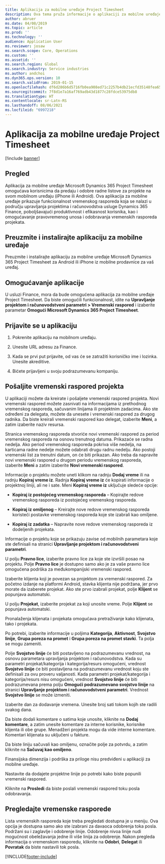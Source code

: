 ```yaml
---
title: Aplikacija za mobilne uređaje Project Timesheet
description: Ova tema pruža informacije o aplikaciji za mobilne uređaje Microsoft Dynamics 365 Project Timesheet. Aplikacija za mobilne uređaje Project Timesheet omogućava korisnicima da predaju i odobre radne listove za projekte na svom mobilnom uređaju.
author: abruer
ms.date: 04/08/2019
ms.topic: article
ms.prod: ''
ms.technology: ''
audience: Application User
ms.reviewer: josaw
ms.search.scope: Core, Operations
ms.custom: ''
ms.assetid: ''
ms.search.region: Global
ms.search.industry: Service industries
ms.author: andchoi
ms.dyn365.ops.version: 10
ms.search.validFrom: 2019-01-15
ms.openlocfilehash: df6d286b6d5716fb0ea908ed71c2257b4db21ecfd35148fea65dfd96e058ac9a
ms.sourcegitcommit: 7f8d1e7a16af769adb43d1877c28fdce53975db8
ms.translationtype: HT
ms.contentlocale: sr-Latn-RS
ms.lasthandoff: 08/06/2021
ms.locfileid: "6997218"
---
```

# <a name="project-timesheet-mobile-application"></a>Aplikacija za mobilne uređaje Project Timesheet

[!include [banner](../includes/banner.md)]

## <a name="overview"></a>Pregled

Aplikacija za mobilne uređaje Microsoft Dynamics 365 Project Timesheet omogućava korisnicima da predaju i odobre radne listove za projekte na svom mobilnom uređaju (iPhone ili Android). Ova aplikacija za mobilne uređaje prikazuje funkcionalnost vremenskog rasporeda koja se nalazi u području upravljanja projektima i računovodstva usluge Dynamics 365 Finance, poboljšavajući produktivnost i efikasnost korisnika, kao i omogućavanje pravovremenog unosa i odobravanja vremenskih rasporeda projekata.

## <a name="download-and-install-the-mobile-app"></a>Preuzmite i instalirajte aplikaciju za mobilne uređaje

Preuzmite i instalirajte aplikaciju za mobilne uređaje Microsoft Dynamics 365 Project Timesheet za Android ili iPhone iz mobilne prodavnice za vaš uređaj.

## <a name="enable-the-app"></a>Omogućavanje aplikacije 

U usluzi Finance, mora da bude omogućena aplikacija za mobilne uređaje Project Timesheet. Da biste omogućili funkcionalnost, idite na **Upravljanje projektom i računovodstveni parametri \> Vremenski raspored** i izaberite parametar **Omogući Microsoft Dynamics 365 Project Timesheet**.

## <a name="sign-in-to-the-app"></a>Prijavite se u aplikaciju

1.  Pokrenite aplikaciju na mobilnom uređaju.

2.  Unesite URL adresu za Finance.

3.  Kada se prvi put prijavite, od vas će se zatražiti korisničko ime i lozinka. Unesite akreditive.

4.  Bićete prijavljeni u svoju podrazumevanu kompaniju.

## <a name="submit-a-project-timesheet"></a>Pošaljite vremenski raspored projekta

U aplikaciji možete da kreirate i pošaljete vremenski raspored projekta. Novi vremenski raspored možete zasnivati na informacijama iz prethodnog vremenskog rasporeda, sačuvanim linijama ili projektnim zadacima. Ako ste određeni za delegata, možete da unesete i vremenski raspored za drugog radnika. Da biste kreirali vremenski raspored kao delegat, izaberite **Meni**, a zatim izaberite naziv resursa.

Stranica vremenskog rasporeda stvoriće novi vremenski raspored za period vremenskog rasporeda na osnovu trenutnog datuma. Prikazaće se radna nedelja. Ako period vremenskog rasporeda pokriva više nedelja, na karticama radne nedelje možete odabrati drugu radnu nedelju.
Ako postoji vremenski list za trenutni datum, on će biti prikazan. Ako treba da napravite novi vremenski raspored u drugom periodu vremenskog rasporeda, izaberite **Meni** a zatim izaberite **Novi vremenski raspored**.

Informacije o projektu možete uneti klikom na radnju **Dodaj vreme** ili na radnju **Kopiraj vreme iz**. Radnja **Kopiraj vreme iz** će kopirati informacije o projektnoj liniji, ali ne i sate. Meni **Kopiraj vreme iz** uključuje sledeće opcije:

- **Kopiraj iz postojećeg vremenskog rasporeda** – Kopirajte redove vremenskog rasporeda iz postojećeg vremenskog rasporeda.

- **Kopiraj iz omiljenog** – Kreirajte nove redove vremenskog rasporeda koristeći postavke vremenskog rasporeda koje ste izabrali kao omiljene.

- **Kopiraj iz zadatka** – Napravite nove redove vremenskog rasporeda iz dodeljenih projekata.

Informacije o projektu koje se prikazuju zavise od mobilnih parametara koje ste definisali na stranici **Upravljanje projektom i računovodstveni parametri**.

U polju **Pravno lice**, izaberite pravno lice za koje ste izvršili posao na projektu. Polje **Pravno lice** je dostupno samo ako je za vaše pravno lice omogućena podrška za međukompanijski vremenski raspored.

Izaberite klijenta koji je povezan sa projektom za vremenski raspored. Za početno izdanje na platformi Android, stavka klijenta nije podržana, jer prvo morate da izaberete projekat. Ako ste prvo izabrali projekat, polje **Klijent** se popunjava automatski.

U polju **Projekat**, izaberite projekat za koji unosite vreme. Polje **Klijent** se popunjava automatski.

Pronalaženja klijenata i projekata omogućava pretraživanje kako klijenata, tako i projekata.

Po potrebi, izaberite informacije u poljima **Kategorija**, **Aktivnost**, **Svojstvo linije**, **Grupa poreza na promet** i **Grupa poreza na promet stavki**. Ta polja se mogu zameniti.

Polje **Svojstvo linije** će biti postavljeno na podrazumevanu vrednost, na osnovu parametara upravljanja projektom i računovodstva. Kada su parametri projekat/kategorija i kategorija/resurs omogućeni, vrednost **Svojstvo linije** će biti postavljena na podrazumevanu vrednost koju ste definisali za ovu proveru valjanosti. Kada parametri projekat/kategorija i kategorija/resurs nisu omogućeni, vrednost **Svojstvo linije** će biti podrazumevana prema polju **Omogući podrazumevano svojstvo linije** na stranici **Upravljanje projektom i računovodstveni parametri**. Vrednost **Svojstvo linije** se može izmeniti.

Izaberite dan za dodavanje vremena. Unesite broj sati tokom kojih ste radili svakog dana.

Da biste dodali komentare o satima koje unosite, kliknite na **Dodaj komentare**, a zatim unesite komentare za interne korisnike, korisnike klijenta ili obe grupe.
Menadžeri projekta mogu da vide interne komentare. Komentari klijenata su uključeni u fakture.

Da biste liniju sačuvali kao omiljenu, označite polje za potvrdu, a zatim kliknite na **Sačuvaj kao omiljeno**.

Finansijska dimenzija i podrška za priloge nisu predviđeni u aplikaciji za mobilne uređaje.

Nastavite da dodajete projektne linije po potrebi kako biste popunili vremenski raspored.

Kliknite na **Prosledi** da biste poslali vremenski raspored toku posla odobravanja.

## <a name="review-timesheets"></a>Pregledajte vremenske rasporede

Lista vremenskih rasporeda koje treba pregledati dostupna je u meniju. Ova opcija je dostupna samo ako ste izabrani za davaoca odobrenja toka posla. Podržani su i zaglavlje i odobrenje linije. Odobrenje nivoa linije nudi mogućnost obeležavanja jedne ili više linija za odobrenje. Nakon pregleda informacija o vremenskom rasporedu, kliknite na **Odobri**, **Delegat** ili **Povratak** da biste nastavili tok posla.


[!INCLUDE[footer-include](../includes/footer-banner.md)]